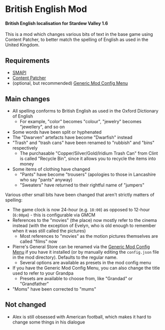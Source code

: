 # British English Mod
#### British English localisation for Stardew Valley 1.6

This is a mod which changes various bits of text in the base game using Content Patcher, to better match the spelling of English as used in the United Kingdom.

## Requirements

* [SMAPI](https://www.nexusmods.com/stardewvalley/mods/2400)
* [Content Patcher](https://www.nexusmods.com/stardewvalley/mods/1915)
* (optional, but recommended) [Generic Mod Config Menu](https://www.nexusmods.com/stardewvalley/mods/5098)

## Main changes

* All spelling conforms to British English as used in the Oxford Dictionary of English
    * For example, "color" becomes "colour", "jewelry" becomes "jewellery", and so on
* Some words have been split or hyphenated
* The "Dwarven" artefacts have become "Dwarfish" instead
* "Trash" and "trash cans" have been renamed to "rubbish" and "bins" respectively
  * The purchasable "Copper/Silver/Gold/Iridium Trash Can" from Clint is called "Recycle Bin", since it allows you to recycle the items into money
* Some items of clothing have changed
    * "Pants" have become "trousers" (apologies to those in Lancashire who say "pants" anyway)
    * "Sweaters" have returned to their rightful name of "jumpers"

Various other small bits have been changed that aren't strictly matters of spelling:

* The game clock is now 24-hour (e.g. `18:00`) as opposed to 12-hour (`6:00pm`) - this is configurable via GMCM
* References to the "movies" (the place) now mostly refer to the cinema instead (with the exception of Evelyn, who is old enough to remember when it was still called the pictures)
    * Most references to "movies" as the motion pictures themselves are called "films" now
* Pierre's General Store can be renamed via the [Generic Mod Config Menu](https://www.nexusmods.com/stardewvalley/mods/5098) if you have it installed (or by manually editing the `config.json` file in the mod directory). Defaults to the regular name.
    * Several options are available as presets in the mod config menu
* If you have the Generic Mod Config Menu, you can also change the title used to refer to your Grandpa
    * Presets are available to choose from, like "Grandad" or "Grandfather"
* "Moms" have been corrected to "mums"

## Not changed

* Alex is still obsessed with American football, which makes it hard to change some things in his dialogue

